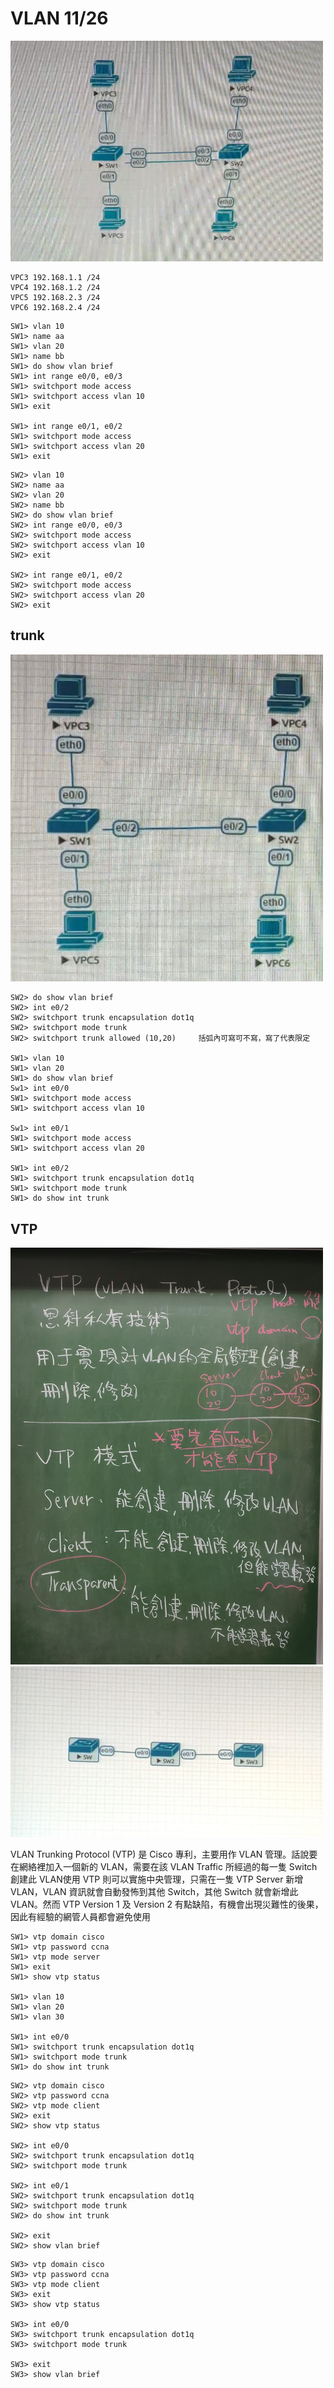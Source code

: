 # VLAN 11/26

<img src="images/54.jpg" width="500px">

```
VPC3 192.168.1.1 /24
VPC4 192.168.1.2 /24
VPC5 192.168.2.3 /24
VPC6 192.168.2.4 /24
```

```
SW1> vlan 10
SW1> name aa
SW1> vlan 20
SW1> name bb
SW1> do show vlan brief
SW1> int range e0/0, e0/3
SW1> switchport mode access
SW1> switchport access vlan 10
SW1> exit

SW1> int range e0/1, e0/2
SW1> switchport mode access
SW1> switchport access vlan 20
SW1> exit
```

```
SW2> vlan 10
SW2> name aa
SW2> vlan 20
SW2> name bb
SW2> do show vlan brief
SW2> int range e0/0, e0/3
SW2> switchport mode access
SW2> switchport access vlan 10
SW2> exit

SW2> int range e0/1, e0/2
SW2> switchport mode access
SW2> switchport access vlan 20
SW2> exit

```

## trunk

<img src="images/56.jpg" width="500px">

```
SW2> do show vlan brief
SW2> int e0/2
SW2> switchport trunk encapsulation dot1q
SW2> switchport mode trunk
SW2> switchport trunk allowed (10,20)     括弧內可寫可不寫，寫了代表限定

SW1> vlan 10
SW1> vlan 20
SW1> do show vlan brief
Sw1> int e0/0
SW1> switchport mode access
SW1> switchport access vlan 10

Sw1> int e0/1
SW1> switchport mode access
SW1> switchport access vlan 20

SW1> int e0/2
SW1> switchport trunk encapsulation dot1q
SW1> switchport mode trunk
SW1> do show int trunk
```

## VTP

<img src="images/55.jpg" width="500px">
<img src="images/57.jpg" width="500px">

VLAN Trunking Protocol (VTP) 是 Cisco 專利，主要用作 VLAN 管理。話說要在網絡裡加入一個新的 VLAN，需要在該 VLAN Traffic 所經過的每一隻 Switch 創建此 VLAN使用 VTP 則可以實施中央管理，只需在一隻 VTP Server 新增 VLAN，VLAN 資訊就會自動發怖到其他 Switch，其他 Switch 就會新增此 VLAN。然而 VTP Version 1 及 Version 2 有點缺陷，有機會出現災難性的後果，因此有經驗的網管人員都會避免使用

```
SW1> vtp domain cisco
SW1> vtp password ccna
SW1> vtp mode server
SW1> exit
SW1> show vtp status 

SW1> vlan 10
SW1> vlan 20
SW1> vlan 30

SW1> int e0/0
SW1> switchport trunk encapsulation dot1q
SW1> switchport mode trunk
SW1> do show int trunk
```

```
SW2> vtp domain cisco
SW2> vtp password ccna
SW2> vtp mode client
SW2> exit
SW2> show vtp status 

SW2> int e0/0
SW2> switchport trunk encapsulation dot1q
SW2> switchport mode trunk

SW2> int e0/1
SW2> switchport trunk encapsulation dot1q
SW2> switchport mode trunk
SW2> do show int trunk

SW2> exit
SW2> show vlan brief
```

```
SW3> vtp domain cisco
SW3> vtp password ccna
SW3> vtp mode client
SW3> exit
SW3> show vtp status 

SW3> int e0/0
SW3> switchport trunk encapsulation dot1q
SW3> switchport mode trunk

SW3> exit
SW3> show vlan brief
```